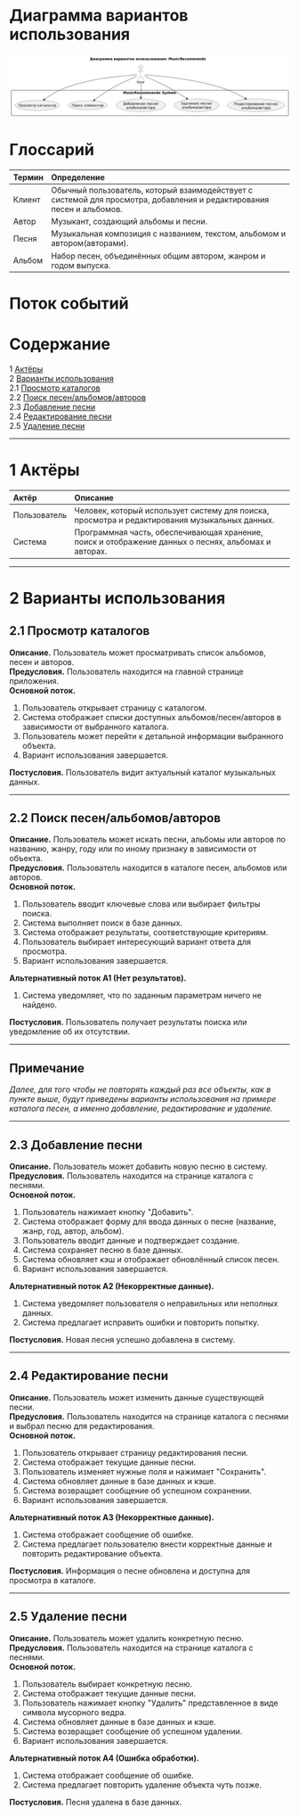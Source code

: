 # Диаграмма вариантов использования

![Диаграмма вариантов использования](https://github.com/dstpia/MusicRecommends/blob/master/documents/pictures/diagrams/useCase.png)

# Глоссарий

| Термин | Определение                                                                                                           |
|:---|:----------------------------------------------------------------------------------------------------------------------|
| Клиент | Обычный пользователь, который взаимодействует с системой для просмотра, добавления и редактирования песен и альбомов. |
| Автор | Музыкант, создающий альбомы и песни.                                                                                  |
| Песня | Музыкальная композиция с названием, текстом, альбомом и автором(авторами).                                            |
| Альбом | Набор песен, объединённых общим автором, жанром и годом выпуска.                                                      |

# Поток событий

# Содержание
1 [Актёры](#actors)  
2 [Варианты использования](#use_case)  
2.1 [Просмотр каталогов](#view_catalogs)  
2.2 [Поиск песен/альбомов/авторов](#search_content)  
2.3 [Добавление песни](#add_song)  
2.4 [Редактирование песни](#edit_song)  
2.5 [Удаление песни](#delete_song)

---
<a name="actors"/>

# 1 Актёры

| Актёр | Описание |
|:---|:---|
| Пользователь | Человек, который использует систему для поиска, просмотра и редактирования музыкальных данных. |
| Система | Программная часть, обеспечивающая хранение, поиск и отображение данных о песнях, альбомах и авторах. |

---
<a name="use_case"/>

# 2 Варианты использования

<a name="view_catalogs"/>

## 2.1 Просмотр каталогов

**Описание.** Пользователь может просматривать список альбомов, песен и авторов.  
**Предусловия.** Пользователь находится на главной странице приложения.  
**Основной поток.**
1. Пользователь открывает страницу с каталогом.
2. Система отображает списки доступных альбомов/песен/авторов в зависимости от выбранного каталога.
3. Пользователь может перейти к детальной информации выбранного объекта.
4. Вариант использования завершается.

**Постусловия.** Пользователь видит актуальный каталог музыкальных данных.

---
<a name="search_content"/>

## 2.2 Поиск песен/альбомов/авторов

**Описание.** Пользователь может искать песни, альбомы или авторов по названию, жанру, году или по иному признаку в зависимости от объекта.  
**Предусловия.** Пользователь находится в каталоге песен, альбомов или авторов.  
**Основной поток.**
1. Пользователь вводит ключевые слова или выбирает фильтры поиска.
2. Система выполняет поиск в базе данных.
3. Система отображает результаты, соответствующие критериям.
4. Пользователь выбирает интересующий вариант ответа для просмотра.
5. Вариант использования завершается.

**Альтернативный поток А1 (Нет результатов).**
1. Система уведомляет, что по заданным параметрам ничего не найдено.

**Постусловия.** Пользователь получает результаты поиска или уведомление об их отсутствии.

---

## Примечание

_Далее, для того чтобы не повторять каждый раз все объекты, как в пункте выше, будут приведены варианты использования на примере каталога песен, а именно добавление, редактирование и удаление._

---
<a name="add_song"/>

## 2.3 Добавление песни

**Описание.** Пользователь может добавить новую песню в систему.  
**Предусловия.** Пользователь находится на странице каталога с песнями.  
**Основной поток.**
1. Пользователь нажимает кнопку "Добавить".
2. Система отображает форму для ввода данных о песне (название, жанр, год, автор, альбом).
3. Пользователь вводит данные и подтверждает создание.
4. Система сохраняет песню в базе данных.
5. Система обновляет кэш и отображает обновлённый список песен.
6. Вариант использования завершается.

**Альтернативный поток А2 (Некорректные данные).**
1. Система уведомляет пользователя о неправильных или неполных данных.
2. Система предлагает исправить ошибки и повторить попытку.

**Постусловия.** Новая песня успешно добавлена в систему.

---
<a name="edit_song"/>

## 2.4 Редактирование песни

**Описание.** Пользователь может изменить данные существующей песни.  
**Предусловия.** Пользователь находится на странице каталога с песнями и выбрал песню для редактирования.  
**Основной поток.**
1. Пользователь открывает страницу редактирования песни.
2. Система отображает текущие данные песни.
3. Пользователь изменяет нужные поля и нажимает "Сохранить".
4. Система обновляет данные в базе данных и кэше.
5. Система возвращает сообщение об успешном сохранении.
6. Вариант использования завершается.

**Альтернативный поток А3 (Некорректные данные).**
1. Система отображает сообщение об ошибке.
2. Система предлагает пользователю внести корректные данные и повторить редактирование объекта.

**Постусловия.** Информация о песне обновлена и доступна для просмотра в каталоге.

---
<a name="delete_song"/>

## 2.5 Удаление песни

**Описание.** Пользователь может удалить конкретную песню.  
**Предусловия.** Пользователь находится на странице каталога с песнями.  
**Основной поток.**
1. Пользователь выбирает конкретную песню.
2. Система отображает текущие данные песни.
3. Пользователь нажимает кнопку "Удалить" представленное в виде символа мусорного ведра.
4. Система обновляет данные в базе данных и кэше.
5. Система возвращает сообщение об успешном удалении.
6. Вариант использования завершается.

**Альтернативный поток А4 (Ошибка обработки).**
1. Система отображает сообщение об ошибке.
2. Система предлагает повторить удаление объекта чуть позже.

**Постусловия.** Песня удалена в базе данных.